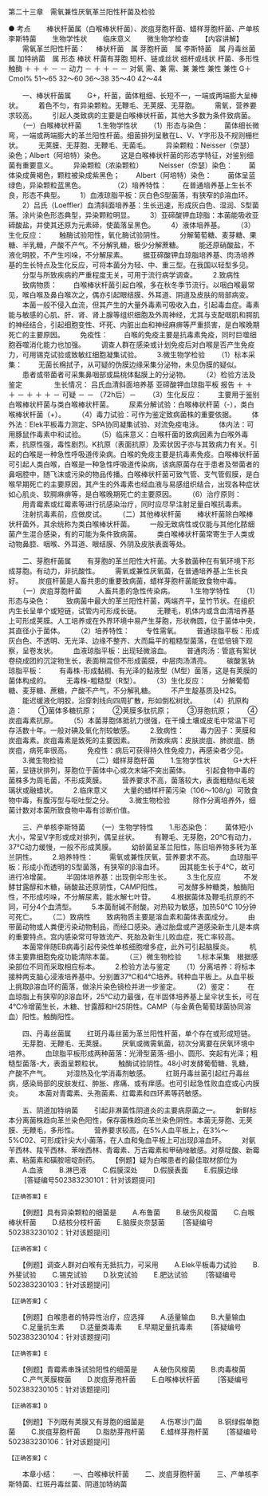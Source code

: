 第二十三章　需氧兼性厌氧革兰阳性杆菌及检验

● 考点
　　棒状杆菌属（白喉棒状杆菌）、炭疽芽胞杆菌、蜡样芽胞杆菌、产单核李斯特菌
　　生物学性状
　　临床意义
　　微生物学检查
　　【内容讲解】
　　需氧革兰阳性杆菌：
　	棒状杆菌　属	芽胞杆菌　属	李斯特菌　属	丹毒丝菌　属	加特纳菌　属
形态	棒状	杆菌有芽胞	短杆、链或丝状	细杆或线状	杆菌、多形性
触酶	＋	＋	＋	－	－
动力	－	＋	＋	－	－
对氧	需、兼	需、兼	兼性	兼性	兼性
G＋Cmol%	51～65	32～60	36～38	35～40	42～44

　　一、棒状杆菌属
　　G+，杆菌，菌体粗细、长短不一，一端或两端膨大呈棒状。
　　着色不匀，有异染颗粒。无鞭毛、无荚膜、无芽胞。
　　需氧，营养要求较高。
　　引起人类致病的主要是白喉棒状杆菌，其他大多数为条件致病菌。
　　（一）白喉棒状杆菌
　　1.生物学性状
　　（1）形态与染色：
　　菌体细长微弯，一端或两端膨大的革兰阳性杆菌。细菌排列呈散在L、V、Y字形及不规则栅栏状。
　　无荚膜、无芽胞、无鞭毛、无菌毛。
　　异染颗粒：Neisser（奈瑟）染色；Albert（阿培特）染色。
　　这是白喉棒状杆菌的形态学特征，对鉴别细菌有重要意义。
　　异染颗粒（浓染颗粒）
　　Neisser（奈瑟）染色：
　　菌体染成黄褐色，颗粒被染成紫黑色；
　　Albert（阿培特）染色：
　　菌体呈蓝绿色，异染颗粒蓝黑色。
　　 
　　（2）培养特性：
　　在普通培养基上生长不良，形态不典型。
　　1）血液琼脂平板：灰白色S型菌落，有狭窄的β溶血环。
　　2）吕氏（Loeffler）血清斜面培养基：生长迅速，形成灰白色、湿润、S型菌落。涂片染色形态典型，异染颗粒明显。
　　3）亚碲酸钾血琼脂：本菌能吸收亚碲酸盐，并使其还原为元素碲，使菌落呈黑色。
　　4）液体培养基。
　　（3）生化反应：
　　触酶试验阳性，氧化酶试验阴性。
　　分解葡萄糖、麦芽糖、果糖、半乳糖，产酸不产气。不分解乳糖，极少分解蔗糖。
　　能还原硝酸盐，不液化明胶，不产生吲哚，不分解尿素。
　　据亚碲酸钾血琼脂培养基、肉汤培养基的生长特点及生化反应，可将本菌分为轻、中、重三型。在我国以轻型多见。
　　分型与所致疾病的严重程度无关，可用于流行病学调查。
　　2.致病性
　　致病物质：
　　白喉棒状杆菌引起白喉，多在秋冬季节流行。以咽白喉最常见，喉白喉及鼻白喉次之，偶亦引起眼结膜、外耳道、阴道及皮肤的局部病变。
　　本菌一般不侵入血流，但其产生的大量外毒素可吸收入血，引起毒血症。毒素能与敏感的心肌、肝、肾、肾上腺等组织细胞及外周神经，尤其与支配咽肌和腭肌的神经结合，引起细胞变性、坏死、内脏出血和神经麻痹等严重损害，是白喉晚期死亡的主要原因。
　　免疫性：
　　白喉的免疫主要是抗毒素免疫，同时巨噬细胞吞噬消化能力也加强。
　　调查人群在感染或计划免疫后对白喉是否产生免疫力，可用锡克试验或致敏红细胞凝集试验。
　　3.微生物学检验
　　（1）标本采集：
　　无菌长棉拭子，从可疑的伪膜边缘采集分泌物，未见伪膜的疑似。
　　患者或带菌者可采集鼻咽部或扁桃体黏膜上的分泌物。
　　（2）检验方法及鉴定
　　 
　　生长情况：
吕氏血清斜面培养基	亚碲酸钾血琼脂平板	报告
＋	＋	＋
－	＋	＋
＋	－	可疑
－	－	（72h后）－
　　（3）生化反应：
　　主要用于鉴别白喉棒状杆菌与类白喉棒状杆菌。
　　尿素分解试验：白喉棒状杆菌（-），类白喉棒状杆菌（+）。
　　（4）毒力试验：可作为鉴定致病菌株的重要依据。
　　体外法：Elek平板毒力测定、SPA协同凝集试验、对流免疫电泳。
　　体内法：可用豚鼠作毒素中和试验。 
　　（5）临床意义：白喉杆菌的致病因素为白喉外毒素，抗原性强，毒性剧烈。K抗原（表面抗原）及索状因子亦与其致病力有关。引起的白喉是一种急性呼吸道传染病。白喉的免疫主要是抗毒素免疫。白喉棒状杆菌可引起人类白喉，白喉是一种急性呼吸道传染病，该病原菌存在于患者及带菌者的鼻咽腔中，随飞沫或污染的物品传播。白喉棒状杆菌可致气管、支气管假膜，是白喉早期死亡的主要原因，其产生的外毒素也经血液与易感组织结合，出现各种症状如心肌炎、软腭麻痹等，是白喉晚期死亡的主要原因。
　　（6）治疗原则：
　　用青霉素或红霉素等进行抗感染治疗，同时应尽早注射足量白喉抗毒素。
　　注射抗毒素前，应做皮试。
　　（二）其他棒状杆菌
　　棒状杆菌除白喉棒状杆菌外，其余统称为类白喉棒状杆菌。
　　一般无致病性或仅能与其他化脓细菌产生混合感染，有的可能为条件致病菌。
　　类白喉棒状杆菌常寄生于人类或动物鼻腔、咽喉、外耳道、眼结膜、外阴及皮肤表面等处。

　　二、芽胞杆菌属
　　有芽胞的革兰阳性大杆菌。大多数菌种在有氧环境下形成芽胞。有动力，非抗酸性。
　　需氧或兼性厌氧菌，在普通培养基上生长良好。
　　炭疽杆菌是人畜共患的重要致病菌，蜡样芽胞杆菌能致食物中毒。
　　（一）炭疽芽胞杆菌
　　人畜共患的急性传染病。
　　1.生物学特性
　　（1）形态与染色：
　　致病菌中最大的革兰阳性杆菌，两端齐平，呈竹节状。在组织内生长呈单个或短链，试管内可形成长链。
　　无鞭毛，机体内或含血清培养基上可形成荚膜。人工培养或在外界环境中易产生芽胞，形状椭圆，位于菌体中央，其直径小于菌体。
　　（2）培养特性：
　　专性需氧。
　　普通琼脂平板：形成灰白色、不透明、无光泽、边缘不整齐、大而扁平的粗糙型菌落，在低倍镜下观察，呈卷发状。
　　血液琼脂平板：出现轻微溶血。
　　普通肉汤：管底有絮状卷绕成团的沉淀物生长，表面稍混但不形成菌膜，中层肉汤清亮。
　　碳酸氢钠琼脂平板：
　　有毒株-形成黏稠、有光泽的黏液型（M型）菌落，这是有荚膜的菌体构成的。
　　无毒株-粗糙型（R型）。
　　（3）生化反应：
　　分解葡萄糖、麦芽糖、蔗糖，产酸不产气，不分解乳糖。
　　不产生靛基质及H2S。
　　能迟缓液化明胶，沿穿刺线向四周扩散，形如倒松树状。
　　（4）抗原构造：
　　①菌体多糖抗原；
　　②荚膜多肽抗原；
　　③芽胞抗原；
　　④炭疽毒素抗原。
　　（5）本菌芽胞体抵抗力很强，在干燥土壤或皮毛中常温下可存活数十年。一般对碘及氧化剂较敏感。
　　2.致病性：
　　毒力因子：荚膜和炭疽毒素。炭疽毒素是致死的主要因素。
　　所致疾病：皮肤炭疽、肺炭疽、肠炭疽，病死率很高。
　　免疫性：病后可获得持久性免疫力，再感染者少见。
　　3.微生物检验
　　 
　　（二）蜡样芽胞杆菌
　　1.生物学性状　
　　G+大杆菌，呈链状排列，芽胞位于菌体中心或次末端不突出菌体。
　　引起食物中毒的菌株多为周毛菌，不形成荚膜。
　　营养要求不高，菌落较大，表面粗糙似毛玻璃状或融蜡状。
　　2.临床意义
　　大量的蜡样杆菌污染（106～108/g）可致食物中毒，有腹泻型与呕吐型之分。
　　3.微生物检验　
　　除作分离培养外，细菌计数对本菌所致食物中毒有诊断价值。

　　三、产单核李斯特菌
　　（一）生物学特性
　　1.形态染色：
　　菌体短小大小，常呈V字形或成对排列，偶呈丝状。
　　有鞭毛、无芽胞，20℃有动力，37℃动力缓慢，一般不形成荚膜。
　　幼龄菌呈革兰阳性，陈旧培养物多转为革兰阴性。
　　2.培养特性：
　　需氧或兼性厌氧，营养要求不高。
　　血琼脂平板：形成小而透明的S型菌落，有狭窄的β溶血环。
　　因其能生长于4℃，故可进行冷增菌。
　　半固体培养基：出现倒伞形生长。
　　3.生化反应　
　　不发酵甘露醇和木糖，硝酸盐还原阴性，CAMP阳性。
　　可发酵多种糖类，触酶阳性，不形成吲哚，不分解尿素，能水解七叶苷。
　　4.根据菌体及鞭毛抗原的不同，可分4个血清型。
　　5.本菌耐碱不耐酸。对热较为敏感，加热50℃ 10分钟可死亡。
　　（二）致病性
　　致病物质主要是溶血素和菌体表面成分。 
　　由带菌动物或人粪便污染动物制品，而经口感染。通过胎盘或产道感染新生儿是本病的重要特点。宫内感染常可导致流产、死胎及新生儿败血症，死亡率较高。
　　本菌常伴随EB病毒引起传染性单核细胞增多症，此外可引起脑膜炎。
　　机体主要靠细胞免疫功能清除本菌。
　　（三）微生物检验
　　1.标本采集　根据感染部位不同而采取相应标本。
　　2.检验方法与鉴定
　　（1）分离培养：将标本接种两支脑心浸液培养基中。分别置37℃和4℃培养。转种血平板上。从血平板上挑取β溶血环的菌落，做涂片染色镜检并进一步鉴定。
　　（2）鉴定：
　　在血琼脂上有狭窄的β溶血环，25℃动力最强，在半固体培养基上呈伞状生长，可在4℃冷增菌生长，木糖、甘露醇和H2S阴性。CAMP（与金黄色葡萄球菌协同溶血）阳性。触酶阳性。

　　四、丹毒丝菌属
　　红斑丹毒丝菌为革兰阳性杆菌，单个存在或形成短链。
　　无芽胞、无鞭毛、无荚膜。
　　厌氧或微需氧菌，初次分离要在厌氧环境中培养。
　　血琼脂平板形成两种菌落：光滑型菌落-细小、圆形、突起有光泽；粗糙型菌落-大，表面呈颗粒状。
　　触酶试验阴性。48小时发酵葡萄糖、乳糖，产酸不产气。
　　对湿热及化学消毒剂敏感。
　　红斑丹毒丝菌引起红丹毒丝病，感染局部的皮肤发红、肿胀、疼痛、或有痒感。也可引起急性败血症或心内膜炎。
　　本菌对青霉素、头孢菌素、红霉素和四环素等药敏感。

　　五、阴道加特纳菌
　　引起非淋菌性阴道炎的主要病原菌之一。
　　新鲜标本分离菌株趋向革兰染色阳性，保存菌株趋向革兰染色阴性。本菌无芽胞、无荚膜、无鞭毛，多形性。
　　营养要求较高，在5%人血平板上，在3%～5%C02、可形成针尖大小菌落，在人血和兔血平板上可出现β溶血环。
　　对氨苄西林、羧苄西林、苯唑西林、青霉素、万古霉素和甲硝唑敏感。对萘啶酸、新霉素、粘菌素和磺胺嘧啶耐药。
　　【例题】疑为白喉患者的最佳取材部位为
　　A.血液
　　B.淋巴液
　　C.假膜深处
　　D.假膜表面
　　E.假膜边缘
　　 [答疑编号502383230101：针对该题提问]
	 
 	 
	【正确答案】E

	

　　【例题】具有异染颗粒的细菌是
　　A.布鲁菌
　　B.破伤风梭菌
　　C.白喉棒状杆菌
　　D.结核分枝杆菌
　　E.脑膜炎奈瑟菌
　　 [答疑编号502383230102：针对该题提问]
	 
 	 
	【正确答案】C

	

　　【例题】调查人群对白喉有无抵抗力，可采用
　　A.Elek平板毒力试验
　　B.外斐试验
　　C.锡克试验
　　D.狄克试验
　　E.肥达试验
　　 [答疑编号502383230103：针对该题提问]
	 
 	 
	【正确答案】C

	

　　【例题】白喉患者的特异性治疗，应选择
　　A.适量输血
　　B.大量输血
　　C.足量抗生素
　　D.适量类毒素
　　E.早期足量抗毒素
　　 [答疑编号502383230104：针对该题提问]
	 
 	 
	【正确答案】E

	

　　【例题】青霉素串珠试验阳性的细菌是
　　A.破伤风梭菌
　　B.肉毒梭菌
　　C.产气荚膜梭菌
　　D.炭疽芽孢杆菌
　　E.白喉棒状杆菌
　　 [答疑编号502383230105：针对该题提问]
	 
 	 
	【正确答案】D

	

　　【例题】下列既有荚膜又有芽胞的细菌是
　　A.伤寒沙门菌
　　B.铜绿假单胞菌
　　C.炭疽芽胞杆菌
　　D.脂肪芽孢杆菌
　　E.蜡样芽孢杆菌
　　 [答疑编号502383230106：针对该题提问]
	 
 	 
	【正确答案】C

	

　　本章小结：
　　一、白喉棒状杆菌
　　二、炭疽芽胞杆菌
　　三、产单核李斯特菌、红斑丹毒丝菌、阴道加特纳菌
